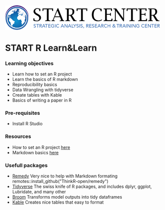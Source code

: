 ![](pictures/start_logo.png)


# START R Learn&Learn


### Learning objectives 
- Learn how to set an R project
- Learn the basics of R markdown
- Reproducibility basics 
- Data Wrangling with tidyverse
- Create tables with Kable
- Basics of writing a paper in R 

### Pre-requisites 
- Install R Studio

### Resources
- How to set an R project [here](https://swcarpentry.github.io/r-novice-gapminder/02-project-intro/) 
- Markdown basics [here](https://bookdown.org/yihui/rmarkdown/basics.html) 

### Usefull packages 
- [Remedy](https://github.com/ThinkR-open/remedy) 
Very nice to help with Markdown formating 
remotes::install_github("ThinkR-open/remedy")
- [Tidyverse](https://www.tidyverse.org/packages/) 
The swiss knife of R packages, and includes dplyr, ggplot, Lubridate, and many other
- [Broom](https://cran.r-project.org/web/packages/broom/vignettes/broom.html) 
Transforms model outputs into tidy dataframes
- [Kable](https://cran.r-project.org/web/packages/kableExtra/vignettes/awesome_table_in_html.html)
Creates nice tables that easy to format 


